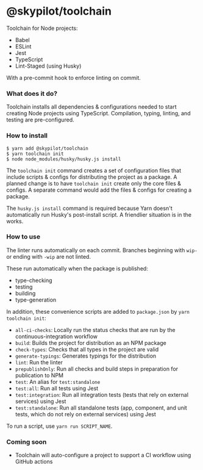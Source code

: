 # @skypilot/toolchain
Toolchain for Node projects:
- Babel
- ESLint
- Jest
- TypeScript
- Lint-Staged (using Husky)

With a pre-commit hook to enforce linting on commit.

### What does it do?
Toolchain installs all dependencies & configurations needed to start creating Node projects
using TypeScript. Compilation, typing, linting, and testing are pre-configured.


### How to install 
```
$ yarn add @skypilot/toolchain
$ yarn toolchain init
$ node node_modules/husky/husky.js install
```

The `toolchain init` command creates a set of configuration files that include scripts & configs
for distributing the project as a package. A planned change is to have `toolchain init` create only
the core files & configs. A separate command would add the files & configs for creating a package.

The `husky.js install` command is required because Yarn doesn't automatically run Husky's
post-install script. A friendlier situation is in the works.

### How to use

The linter runs automatically on each commit. Branches beginning with `wip-` or ending with `-wip`
are not linted.

These run automatically when the package is published:
- type-checking
- testing
- building
- type-generation

In addition, these convenience scripts are added to `package.json` by `yarn toolchain init`:

- `all-ci-checks`: Locally run the status checks that are run by the continuous-integration workflow
- `build`: Builds the project for distribution as an NPM package
- `check-types`: Checks that all types in the project are valid
- `generate-typings`: Generates typings for the distribution
- `lint`: Run the linter
- `prepublishOnly`: Run all checks and build steps in preparation for publication to NPM
- `test`: An alias for `test:standalone`
- `test:all`: Run all tests using Jest
- `test:integration`: Run all integration tests (tests that rely on external services) using Jest
- `test:standalone`: Run all standalone tests (app, component, and unit tests, which do not rely
on external services) using Jest

To run a script, use `yarn run SCRIPT_NAME`.

### Coming soon

- Toolchain will auto-configure a project to support a CI workflow using GitHub actions
